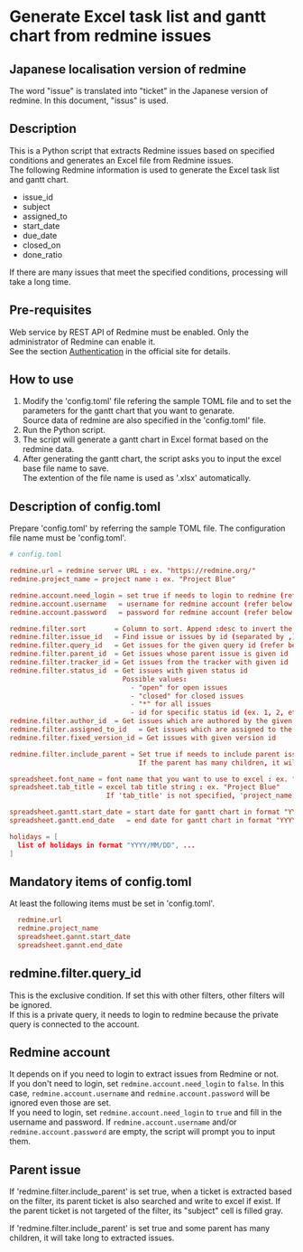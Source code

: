 # Generate Excel task list and gantt chart from redmine issues

## Japanese localisation version of redmine

The word "issue" is translated into "ticket" in the Japanese version of redmine. In this document, "issus" is used.

## Description

This is a Python script that extracts Redmine issues based on specified conditions and generates an Excel file from Redmine issues.  
The following Redmine information is used to generate the Excel task list and gantt chart.

- issue_id
- subject
- assigned_to
- start_date
- due_date
- closed_on
- done_ratio

If there are many issues that meet the specified conditions, processing will take a long time.

## Pre-requisites

Web service by REST API of Redmine must be enabled. Only the administrator of Redmine can enable it.  
See the section [Authentication](https://www.redmine.org/projects/redmine/wiki/Rest_api#Authentication) in the official site for details.

## How to use

1. Modify the 'config.toml' file refering the sample TOML file and to set the parameters for the gantt chart that you want to genarate.  
   Source data of redmine are also specified in the 'config.toml' file.
1. Run the Python script.
1. The script will generate a gantt chart in Excel format based on the redmine data.
1. After generating the gantt chart, the script asks you to input the excel base file name to save.  
   The extention of the file name is used as '.xlsx' automatically.

## Description of config.toml

Prepare 'config.toml' by referring the sample TOML file. The configuration file name must be 'config.toml'.

```toml
# config.toml

redmine.url = redmine server URL : ex. "https://redmine.org/"
redmine.project_name = project name : ex. "Project Blue"

redmine.account.need_login = set true if needs to login to redmine (refer below section for details)
redmine.account.username   = username for redmine account (refer below section for details)
redmine.account.password   = password for redmine account (refer below section for details)

redmine.filter.sort       = Column to sort. Append :desc to invert the order
redmine.filter.issue_id   = Find issue or issues by id (separated by ,)
redmine.filter.query_id   = Get issues for the given query id (refer below section for details)
redmine.filter.parent_id  = Get issues whose parent issue is given id
redmine.filter.tracker_id = Get issues from the tracker with given id
redmine.filter.status_id  = Get issues with given status id 
                            Possible values:
                              - "open" for open issues
                              - "closed" for closed issues
                              - "*" for all issues
                              - id for specific status id (ex. 1, 2, etc.)
redmine.filter.author_id  = Get issues which are authored by the given user id
redmine.filter.assigned_to_id   = Get issues which are assigned to the given user id
redmine.filter.fixed_version_id = Get issues with given version id

redmine.filter.include_parent = Set true if needs to include parent issue even if the parent is not a target
                                If the parent has many children, it will take long if it is set true

spreadsheet.font_name = font name that you want to use to excel : ex. "Meiryo UI"
spreadsheet.tab_title = excel tab title string : ex. "Project Blue"
                        If 'tab_title' is not specified, 'project_name' is used instead.

spreadsheet.gantt.start_date = start date for gantt chart in format "YYYY/MM/DD"
spreadsheet.gantt.end_date   = end date for gantt chart in format "YYYY/MM/DD"

holidays = [
  list of holidays in format "YYYY/MM/DD", ...
]
```

## Mandatory items of config.toml

At least the following items must be set in 'config.toml'.

```toml
  redmine.url
  redmine.project_name
  spreadsheet.gannt.start_date
  spreadsheet.gannt.end_date
```

## redmine.filter.query_id

This is the exclusive condition. If set this with other filters, other filters will be ignored.  
If this is a private query, it needs to login to redmine because the private query is connected to the account.

## Redmine account

It depends on if you need to login to extract issues from Redmine or not.  
If you don't need to login, set `redmine.account.need_login` to `false`. In this case, `redmine.account.username` and `redmine.account.password` will be ignored even those are set.  
If you need to login, set `redmine.account.need_login` to `true` and fill in the username and password. If `redmine.account.username` and/or `redmine.account.password` are empty, the script will prompt you to input them.

## Parent issue

If 'redmine.filter.include_parent' is set true, when a ticket is extracted based on the filter, its parent ticket is also searched and write to excel if exist. If the parent ticket is not targeted of the filter, its "subject" cell is filled gray.

If 'redmine.filter.include_parent' is set true and some parent has many children, it will take long to extracted issues.
